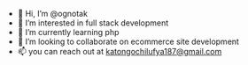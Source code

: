 - 👋 Hi, I’m @ognotak
- 👀 I’m interested in full stack development
- 🌱 I’m currently learning php
- 💞️ I’m looking to collaborate on ecommerce site development
- 📫 you can reach out at katongochilufya187@gmail.com

<!---
ognotak/ognotak is a ✨ special ✨ repository because its `README.md` (this file) appears on your GitHub profile.
You can click the Preview link to take a look at your changes.
--->
